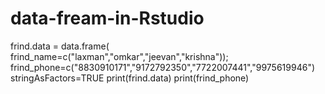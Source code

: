 # data-fream-in-Rstudio
frind.data = data.frame(      frind_name=c("laxman","omkar","jeevan","krishna")); frind_phone=c("8830910171","9172792350","7722007441","9975619946") stringAsFactors=TRUE print(frind.data) print(frind_phone)     
